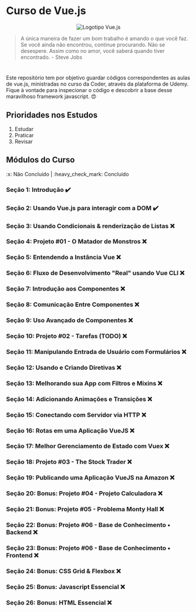 # Curso de Vue.js

<p align="center">
    <img src="https://3lhowb48prep40031529g5yj-wpengine.netdna-ssl.com/wp-content/uploads/2019/10/logo-vuejs-min.png" alt="Logotipo Vue.js">
</p>

> A única maneira de fazer um bom trabalho é amando o que você faz. Se você ainda não encontrou, continue procurando. Não se desespere. Assim como no amor, você saberá quando tiver encontrado. - Steve Jobs

#

Este repositório tem por objetivo guardar códigos correspondentes as aulas de vue.js, ministradas no curso da Coder, através da plataforma de Udemy.
Fique à vontade para inspecionar o código e descobrir a base desse maravilhoso framework javascript. :heart_eyes:

## Prioridades nos Estudos
1. Estudar
2. Praticar
3. Revisar

## Módulos do Curso

<p>
    :x: Não Concluído | :heavy_check_mark: Concluído
</p>

### Seção 1: Introdução :heavy_check_mark:
### Seção 2: Usando Vue.js para interagir com a DOM :heavy_check_mark:
### Seção 3: Usando Condicionais & renderização de Listas :x:
### Seção 4: Projeto #01 - O Matador de Monstros :x:
### Seção 5: Entendendo a Instância Vue :x:
### Seção 6: Fluxo de Desenvolvimento "Real" usando Vue CLI :x:
### Seção 7: Introdução aos Componentes :x:
### Seção 8: Comunicação Entre Componentes :x:
### Seção 9: Uso Avançado de Componentes :x:
### Seção 10: Projeto #02 - Tarefas (TODO) :x:
### Seção 11: Manipulando Entrada de Usuário com Formulários :x:
### Seção 12: Usando e Criando Diretivas :x:
### Seção 13: Melhorando sua App com Filtros e Mixins :x:
### Seção 14: Adicionando Animações e Transições :x:
### Seção 15: Conectando com Servidor via HTTP :x:
### Seção 16: Rotas em uma Aplicação VueJS :x:
### Seção 17: Melhor Gerenciamento de Estado com Vuex :x:
### Seção 18: Projeto #03 - The Stock Trader :x:
### Seção 19: Publicando uma Aplicação VueJS na Amazon :x:
### Seção 20: Bonus: Projeto #04 - Projeto Calculadora :x:
### Seção 21: Bonus: Projeto #05 - Problema Monty Hall :x:
### Seção 22: Bonus: Projeto #06 - Base de Conhecimento • Backend :x:
### Seção 23: Bonus: Projeto #06 - Base de Conhecimento • Frontend :x:
### Seção 24: Bonus: CSS Grid & Flexbox :x:
### Seção 25: Bonus: Javascript Essencial :x:
### Seção 26: Bonus: HTML Essencial :x:

